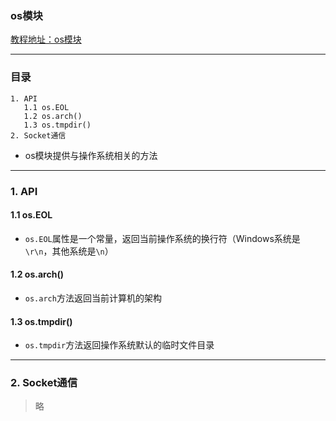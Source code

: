 ### os模块
[教程地址：os模块](http://javascript.ruanyifeng.com/nodejs/os.html)

---
### 目录
```
1. API
   1.1 os.EOL
   1.2 os.arch()
   1.3 os.tmpdir()
2. Socket通信
```

- os模块提供与操作系统相关的方法

---
### 1. API

#### 1.1 os.EOL
- `os.EOL`属性是一个常量，返回当前操作系统的换行符（Windows系统是`\r\n`，其他系统是`\n`）

#### 1.2 os.arch()
- `os.arch`方法返回当前计算机的架构

#### 1.3 os.tmpdir()
- `os.tmpdir`方法返回操作系统默认的临时文件目录

---
### 2. Socket通信
>略
